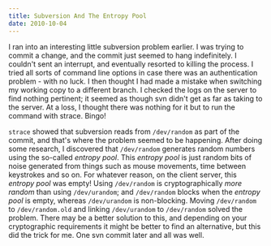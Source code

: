 ```yaml
--- 
title: Subversion And The Entropy Pool
date: 2010-10-04
---
```


I ran into an interesting little subversion problem earlier. I was trying to commit a change, and the commit just seemed
to hang indefinitely. I couldn't sent an interrupt, and eventually resorted to killing the process. I tried all sorts of
command line options in case there was an authentication problem - with no luck. I then thought I had made a mistake
when switching my working copy to a different branch. I checked the logs on the server to find nothing pertinent; it
seemed as though svn didn't get as far as taking to the server. At a loss, I thought there was nothing for it but to run
the command with strace. Bingo!

`strace` showed that subversion reads from `/dev/random` as part of the commit, and that's where the problem seemed to be
happening. After doing some research, I discovered that `/dev/random` generates random numbers using the so-called
*entropy pool*. This *entropy pool* is just random bits of noise generated from things such as mouse movements, time
between keystrokes and so on. For whatever reason, on the client server, this *entropy pool* was empty!  Using
`/dev/random` is cryptographically *more random* than using `/dev/urandom`; and `/dev/random` blocks when the *entropy
pool* is empty, whereas `/dev/urandom` is non-blocking. Moving `/dev/random` to `/dev/random.old` and linking
`/dev/urandom` to `/dev/random` solved the problem. There may be a better solution to this, and depending on your
cryptographic requirements it might be better to find an alternative, but this did the trick for me. One svn commit
later and all was well.
